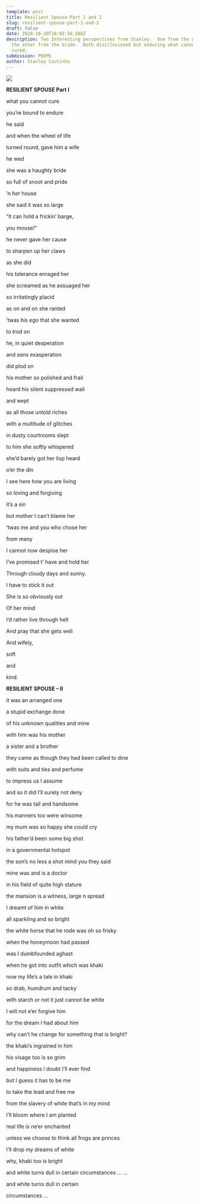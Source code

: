 ```yaml
---
template: post
title: Resilient Spouse-Part 1 and 2
slug: resilient-spouse-part-1-and-2
draft: false
date: 2020-10-20T18:02:58.508Z
description: Two Interesting perspectives from Stanley.  One from the groom and
  the other from the bride.  Both disillusioned but enduring what cannot be
  cured.
submission: POEMS
author: Stanley Coutinho
---
```

![](/media/stanley_poem.jpeg)

**RESILIENT SPOUSE Part I**

what you cannot cure

you’re bound to endure

he said

and when the wheel of life

turned round, gave him a wife

he wed

she was a haughty bride

so full of snoot and pride

‘n *her* house

she said it was so large

“it can hold a frickin’ barge,

you mouse!”

he never gave her cause

to sharpen up her claws

as she did

his tolerance enraged her

she screamed as he assuaged her

so irritatingly placid

as on and on she ranted

‘twas his ego that she wanted

to trod on

he, in quiet desperation

and *sans* exasperation

did plod on

his mother so polished and frail

heard his silent suppressed wail

and wept

as all those untold riches

with a multitude of glitches

in dusty courtrooms slept

to him she softly whispered

she’d barely got her lisp heard

o’er the din

I see here how you are living

so loving and forgiving

it’s a sin

but mother I can’t blame her

‘twas me and you who chose her

from many

I cannot now despise her

I’ve promised t’ have and hold her

Through cloudy days and sunny.

I have to stick it out

She is so obviously out

Of her mind

I’d rather live through hell

And pray that she gets well

And wifely,

soft

and 

kind.

**RESILIENT SPOUSE – II**

it was an arranged one

a stupid exchange done

of his unknown qualities and mine

with him was his mother

a sister and a brother

they came as though they had been called to dine

with suits and ties and perfume

to impress us I assume

and so it did I’ll surely not deny

for he was tall and handsome

his manners too were winsome

my mum was so happy she could cry

his father’d been some big shot

in a governmental hotspot

the son’s no less a shot mind you they said

mine was and is a doctor

in his field of quite high stature

the mansion is a witness, large n spread

I dreamt of him in white

all sparkling and so bright

the white horse that he rode was oh so frisky

when the honeymoon had passed

was I dumbfounded aghast

when he got into outfit which was khaki

now my life’s a tale in khaki

so drab, humdrum and tacky

with starch or not it just cannot be white

I will not e’er forgive him

for the dream I had about him

why can’t he change for something that is bright?

the khaki’s ingrained in him

his visage too is so grim

and happiness I doubt I’ll ever find

but I guess it has to be me

to take the lead and free me

from the slavery of white that’s in my mind

I’ll bloom where I am planted

real life is ne’er enchanted

unless we choose to think all frogs are princes

I’ll drop my dreams of white

why, khaki too is bright

and white turns dull in certain circumstances … …

and white turns dull in certain

circumstances …